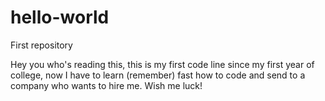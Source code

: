 # hello-world
First repository

Hey you who's reading this, this is my first code line since my first year of college, now I have to learn (remember) fast how to code and send to a company who wants to hire me. 
Wish me luck!
